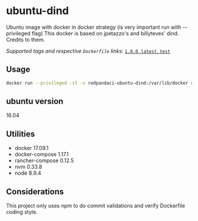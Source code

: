 # ubuntu-dind

Ubuntu image with docker in docker strategy (is very important run with --privileged flag)
This docker is based on jpetazzo's and billyteves' dind. Credits to them.

_Supported tags and respective `Dockerfile` links:_
[`1.0.0`, `latest`, `test`](Dockerfile)

## Usage

```bash
docker run --privileged -it -v redpandaci-ubuntu-dind:/var/lib/docker redpandaci/ubuntu-dind:latest
```

## ubuntu version

16.04

## Utilities

* docker 17.09.1
* docker-compose 1.17.1
* rancher-compose 0.12.5
* nvm 0.33.8
* node 8.9.4

## Considerations

This project only uses npm to do commit validations and verify Dockerfile coding style.